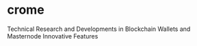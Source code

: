 # crome
Technical Research and Developments in Blockchain Wallets and Masternode Innovative Features

